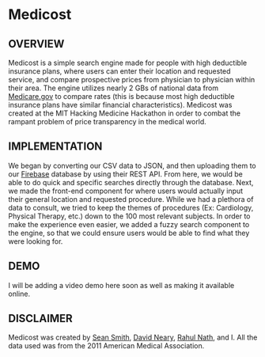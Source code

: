 Medicost
========

OVERVIEW
--------
Medicost is a simple search engine made for people with high deductible insurance plans, where users can enter their location and requested service, and compare prospective prices from physician to physician within their area. The engine utilizes nearly 2 GBs of national data from [Medicare.gov](https://medicare.gov/) to compare rates (this is because most high deductible insurance plans have similar financial characteristics). Medicost was created at the MIT Hacking Medicine Hackathon in order to combat the rampant problem of price transparency in the medical world.

IMPLEMENTATION
--------------
We began by converting our CSV data to JSON, and then uploading them to our [Firebase](https://www.firebase.com/) database by using their REST API. From here, we would be able to do quick and specific searches directly through the database. Next, we made the front-end component for where users would actually input their general location and requested procedure. While we had a plethora of data to consult, we tried to keep the themes of procedures (Ex: Cardiology, Physical Therapy, etc.) down to the 100 most relevant subjects. In order to make the experience even easier, we added a fuzzy search component to the engine, so that we could ensure users would be able to find what they were looking for.

DEMO
----
I will be adding a video demo here soon as well as making it available online.

DISCLAIMER
----------
Medicost was created by [Sean Smith](https://github.com/sean-smith), [David Neary](https://github.com/davidneary), [Rahul Nath](https://github.com/rahul-nath), and I. All the data used was from the 2011 American Medical Association.
